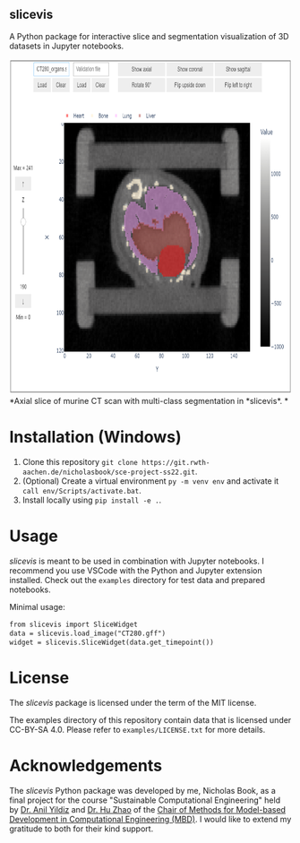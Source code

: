 ## slicevis
A Python package for interactive slice and segmentation visualization of 3D datasets in Jupyter notebooks.

<img src="slicevis_axial.png" width="800" height="600" alt="Axial slice visualization.">    
*Axial slice of murine CT scan with multi-class segmentation in *slicevis*. *

# Installation (Windows)
1. Clone this repository `git clone https://git.rwth-aachen.de/nicholasbook/sce-project-ss22.git`.
2. (Optional) Create a virtual environment `py -m venv env` and activate it `call env/Scripts/activate.bat`.
3. Install locally using `pip install -e .`.

# Usage
*slicevis* is meant to be used in combination with Jupyter notebooks. I recommend you use VSCode with the Python and Jupyter extension installed.
Check out the `examples` directory for test data and prepared notebooks.

Minimal usage:

```
from slicevis import SliceWidget
data = slicevis.load_image("CT280.gff")
widget = slicevis.SliceWidget(data.get_timepoint())
```

# License
The *slicevis* package is licensed under the term of the MIT license.

The examples directory of this repository contain data that is licensed under CC-BY-SA 4.0. Please refer to `examples/LICENSE.txt` for more details.

# Acknowledgements
The *slicevis* Python package was developed by me, Nicholas Book, as a final project for the course "Sustainable Computational Engineering" held by [Dr. Anil Yildiz](https://www.mbd.rwth-aachen.de/cms/mbd/Der-Lehrstuhl/Team/~qqcsz/Anil-Yildiz/) and [Dr. Hu Zhao](https://www.mbd.rwth-aachen.de/cms/mbd/Der-Lehrstuhl/Team/~qneki/Hu-Zhao/) of the [Chair of Methods for Model-based Development in Computational Engineering (MBD)](https://www.mbd.rwth-aachen.de/cms/~qamyz/mbd/). I would like to extend my gratitude to both for their kind support. 
